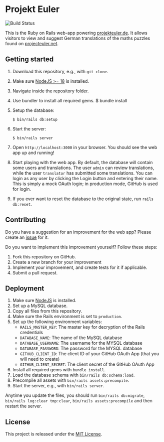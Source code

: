 # Projekt Euler

![Build Status](https://github.com/projekteuler/projekteuler/workflows/CI/badge.svg)

This is the Ruby on Rails web-app powering [projekteuler.de](https://projekteuler.de).
It allows visitors to view and suggest German translations of the maths puzzles found on [projecteuler.net](https://projecteuler.net).

## Getting started

1.  Download this repository, e.g., with `git clone`.
2.  Make sure [NodeJS >= 18](https://nodejs.org) is installed.
3.  Navigate inside the repository folder.
4.  Use bundler to install all required gems.
        $ bundle install
5.  Setup the database:

        $ bin/rails db:setup

6.  Start the server:

        $ bin/rails server

7.  Open `http://localhost:3000` in your browser. You should see the web app up and running!
8.  Start playing with the web app. By default, the database will contain some users and translations. The user `admin` can review translations, while the user `translator` has submitted some translations.
    You can login as any user by clicking the Login button and entering their name. This is simply a mock OAuth login; in production mode, GitHub is used for login.
9.  If you ever want to reset the database to the original state, run `rails db:reset`.

## Contributing

Do you have a suggestion for an improvement for the web app? Please create an [issue](https://github.com/projekteuler/projekteuler/issues) for it.

Do you want to implement this improvement yourself? Follow these steps:

1. Fork this repository on GitHub.
2. Create a new branch for your improvement
3. Implement your improvement, and create tests for it if applicable.
4. Submit a pull request.

## Deployment

1. Make sure [NodeJS](https://nodejs.org) is installed.
2. Set up a MySQL database.
3. Copy all files from this repository.
4. Make sure the Rails environment is set to `production`.
5. Set up the following environment variables:
   - `RAILS_MASTER_KEY`: The master key for decryption of the Rails credentials
   - `DATABASE_NAME`: The name of the MySQL database
   - `DATABASE_USERNAME`: The username for the MYSQL database
   - `DATABASE_PASSWORD`: The password for the MYSQL database
   - `GITHUB_CLIENT_ID`: The client ID of your GitHub OAuth App (that you will need to create)
   - `GITHUB_CLIENT_SECRET`: The client secret of the GitHub OAuth App
6. Install all required gems with `bundle install`.
7. Load the database schema with `bin/rails db:schema:load`.
8. Precompile all assets with `bin/rails assets:precompile`.
9. Start the server, e.g., with `bin/rails server`.

Anytime you update the files, you should run `bin/rails db:migrate`, `bin/rails log:clear tmp:clear`, `bin/rails assets:precompile` and then restart the server.

## License

This project is released under the [MIT License](https://opensource.org/licenses/MIT).

